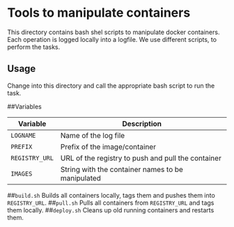 # Tools to manipulate containers

This directory contains bash shel scripts to manipulate docker containers.
Each operation is logged locally into a logfile. We use different scripts, 
to perform the tasks. 

## Usage
Change into this directory and call the appropriate bash script to run the task.

##Variables

| Variable | Description |
|---------|---------|
|`LOGNAME`  | Name of the log file |
|`PREFIX`   | Prefix of the image/container |
|`REGISTRY_URL`| URL of the registry to push and pull the container |
|`IMAGES` | String with the container names to be manipulated  |

##`build.sh`
Builds all containers locally, tags them and pushes them into `REGISTRY_URL`.
##`pull.sh`
Pulls all containers from `REGISTRY_URL` and tags them locally.
##`deploy.sh`
Cleans up old running containers and restarts them.
